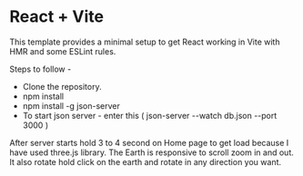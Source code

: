 # React + Vite

This template provides a minimal setup to get React working in Vite with HMR and some ESLint rules.

Steps to follow -
- Clone the repository.
- npm install
- npm install -g json-server
- To start json server - enter this ( json-server --watch db.json --port 3000 )

After server starts hold 3 to 4 second on Home page to get load because I have used three.js library. The Earth is responsive to scroll zoom in and out. It also rotate hold click on the earth and rotate in any direction you want.
